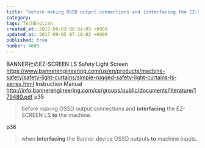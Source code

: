 ```yaml
---
title: "before making OSSD output connections and [interfacing the EZ-SCREEN LS to the machine]"
category: 
tags: TechEnglish
created_at: 2017-09-03 08:54:05 +0900
updated_at: 2017-09-05 07:18:02 +0900
published: true
number: 4609
---
```


BANNER社のEZ-SCREEN LS Safety Light Screen
https://www.bannerengineering.com/us/en/products/machine-safety/safety-light-curtains/simple-rugged-safety-light-curtains-ls-series.html
Instruction Manual
http://info.bannerengineering.com/cs/groups/public/documents/literature/179480.pdf
p35

> before making OSSD output connections and **interfacing** the EZ-SCREEN LS **to** the machine.

p36
>  when **interfacing** the Banner device OSSD outputs **to** machine inputs. 


